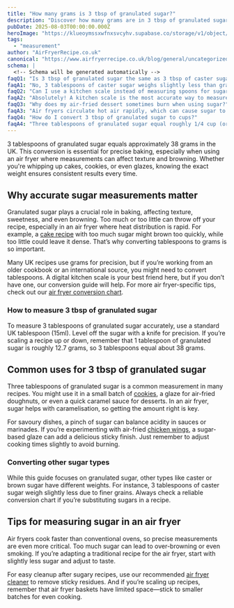 ```yaml
---
title: "How many grams is 3 tbsp of granulated sugar?"
description: "Discover how many grams are in 3 tbsp of granulated sugar for perfect baking every time. Includes UK conversions and air fryer tips!"
pubDate: 2025-08-03T00:00:00.000Z
heroImage: "https://klueoymssxwfnxsvcyhv.supabase.co/storage/v1/object/public/Shmucket/how-many-grams-is-3-tbsp-granulated-sugar.webp"
tags:
  - "measurement"
author: "AirFryerRecipe.co.uk"
canonical: "https://www.airfryerrecipe.co.uk/blog/general/uncategorized/how-many-grams-is-3-tbsp-granulated-sugar"
schema: |
  <!-- Schema will be generated automatically -->
faqQ1: "Is 3 tbsp of granulated sugar the same as 3 tbsp of caster sugar in grams?"
faqA1: "No, 3 tablespoons of caster sugar weighs slightly less than granulated sugar—about 36 grams compared to 38 grams. Caster sugar has finer grains, so it packs less densely. Always check specific conversions if substituting sugars in a recipe."
faqQ2: "Can I use a kitchen scale instead of measuring spoons for sugar?"
faqA2: "Absolutely! A kitchen scale is the most accurate way to measure sugar, especially for baking. Simply set your scale to grams and weigh out 38 grams for 3 tablespoons of granulated sugar. This method eliminates packing inconsistencies."
faqQ3: "Why does my air-fried dessert sometimes burn when using sugar?"
faqA3: "Air fryers circulate hot air rapidly, which can cause sugar to caramelise or burn quickly. To prevent this, reduce the cooking time or temperature slightly when using sugary glazes or coatings. Always keep an eye on your dish during the last few minutes."
faqQ4: "How do I convert 3 tbsp of granulated sugar to cups?"
faqA4: "Three tablespoons of granulated sugar equal roughly 1/4 cup (or 0.1875 cups to be precise). However, for accuracy in baking, especially in air fryer recipes, weighing in grams is always best. Cups can vary based on how the sugar is packed."
---
```

<p>3 tablespoons of granulated sugar equals approximately 38 grams in the UK. This conversion is essential for precise baking, especially when using an air fryer where measurements can affect texture and browning. Whether you're whipping up cakes, cookies, or even glazes, knowing the exact weight ensures consistent results every time.</p>  

<h2>Why accurate sugar measurements matter</h2>  
<p>Granulated sugar plays a crucial role in baking, affecting texture, sweetness, and even browning. Too much or too little can throw off your recipe, especially in an air fryer where heat distribution is rapid. For example, a <a href=https://www.airfryerrecipe.co.uk/recipes>cake recipe</a> with too much sugar might brown too quickly, while too little could leave it dense. That’s why converting tablespoons to grams is so important.</p>  

<p>Many UK recipes use grams for precision, but if you’re working from an older cookbook or an international source, you might need to convert tablespoons. A digital kitchen scale is your best friend here, but if you don’t have one, our conversion guide will help. For more air fryer-specific tips, check out our <a href=https://www.airfryerrecipe.co.uk/air-fryer-conversion-chart>air fryer conversion chart</a>.</p>  

<h3>How to measure 3 tbsp of granulated sugar</h3>  
<p>To measure 3 tablespoons of granulated sugar accurately, use a standard UK tablespoon (15ml). Level off the sugar with a knife for precision. If you’re scaling a recipe up or down, remember that 1 tablespoon of granulated sugar is roughly 12.7 grams, so 3 tablespoons equal about 38 grams.</p>  

<h2>Common uses for 3 tbsp of granulated sugar</h2>  
<p>Three tablespoons of granulated sugar is a common measurement in many recipes. You might use it in a small batch of <a href=https://www.airfryerrecipe.co.uk/recipe-category/cookies>cookies</a>, a glaze for air-fried doughnuts, or even a quick caramel sauce for desserts. In an air fryer, sugar helps with caramelisation, so getting the amount right is key.</p>  

<p>For savoury dishes, a pinch of sugar can balance acidity in sauces or marinades. If you’re experimenting with air-fried <a href=https://www.airfryerrecipe.co.uk/recipe-category/chicken>chicken wings</a>, a sugar-based glaze can add a delicious sticky finish. Just remember to adjust cooking times slightly to avoid burning.</p>  

<h3>Converting other sugar types</h3>  
<p>While this guide focuses on granulated sugar, other types like caster or brown sugar have different weights. For instance, 3 tablespoons of caster sugar weigh slightly less due to finer grains. Always check a reliable conversion chart if you’re substituting sugars in a recipe.</p>  

<h2>Tips for measuring sugar in an air fryer</h2>  
<p>Air fryers cook faster than conventional ovens, so precise measurements are even more critical. Too much sugar can lead to over-browning or even smoking. If you’re adapting a traditional recipe for the air fryer, start with slightly less sugar and adjust to taste.</p>  

<p>For easy cleanup after sugary recipes, use our recommended <a href=https://www.airfryerrecipe.co.uk/air-fryer-cleaner>air fryer cleaner</a> to remove sticky residues. And if you’re scaling up recipes, remember that air fryer baskets have limited space—stick to smaller batches for even cooking.</p>
